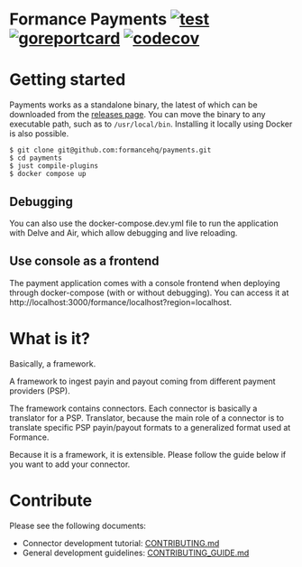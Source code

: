 # Formance Payments [![test](https://github.com/formancehq/payments/actions/workflows/main.yml/badge.svg)](https://github.com/formancehq/payments/actions/workflows/main.yml) [![goreportcard](https://goreportcard.com/badge/github.com/formancehq/payments)](https://goreportcard.com/report/github.com/formancehq/payments) [![codecov](https://codecov.io/github/formancehq/payments/graph/badge.svg?token=SrhCCbrtnV)](https://codecov.io/github/formancehq/payments)

# Getting started

Payments works as a standalone binary, the latest of which can be downloaded from the [releases page](https://github.com/formancehq/payments/releases). You can move the binary to any executable path, such as to `/usr/local/bin`. Installing it locally using Docker is also possible.

```SHELL
$ git clone git@github.com:formancehq/payments.git
$ cd payments
$ just compile-plugins
$ docker compose up
```

## Debugging
You can also use the docker-compose.dev.yml file to run the application with Delve and Air, which allow debugging and 
live reloading.

## Use console as a frontend

The payment application comes with a console frontend when deploying through docker-compose (with or without debugging).
You can access it at http://localhost:3000/formance/localhost?region=localhost.

# What is it?

Basically, a framework.

A framework to ingest payin and payout coming from different payment providers (PSP).

The framework contains connectors. Each connector is basically a translator for a PSP.
Translator, because the main role of a connector is to translate specific PSP payin/payout formats to a generalized format used at Formance.

Because it is a framework, it is extensible. Please follow the guide below if you want to add your connector.

# Contribute

Please see the following documents:
- Connector development tutorial: [CONTRIBUTING.md](./CONTRIBUTING.md)
- General development guidelines: [CONTRIBUTING_GUIDE.md](./CONTRIBUTING_GUIDE.md)

